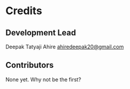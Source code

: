 # Credits

## Development Lead

Deepak Tatyaji Ahire <ahiredeepak20@gmail.com>

## Contributors

None yet. Why not be the first?
